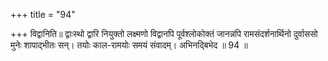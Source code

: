 +++
title = "94"

+++
विद्वानिति॥ द्वाःस्थो द्वारि नियुक्तो लक्ष्मणो विद्वानपि पूर्वश्लोकोक्तं जानन्नपि रामसंदर्शनार्थिनो दुर्वाससो मुनेः शापाद्भीतः सन्। तयोः काल-रामयोः समयं संवादम्। अभिनद्बिभेद ॥ 94 ॥